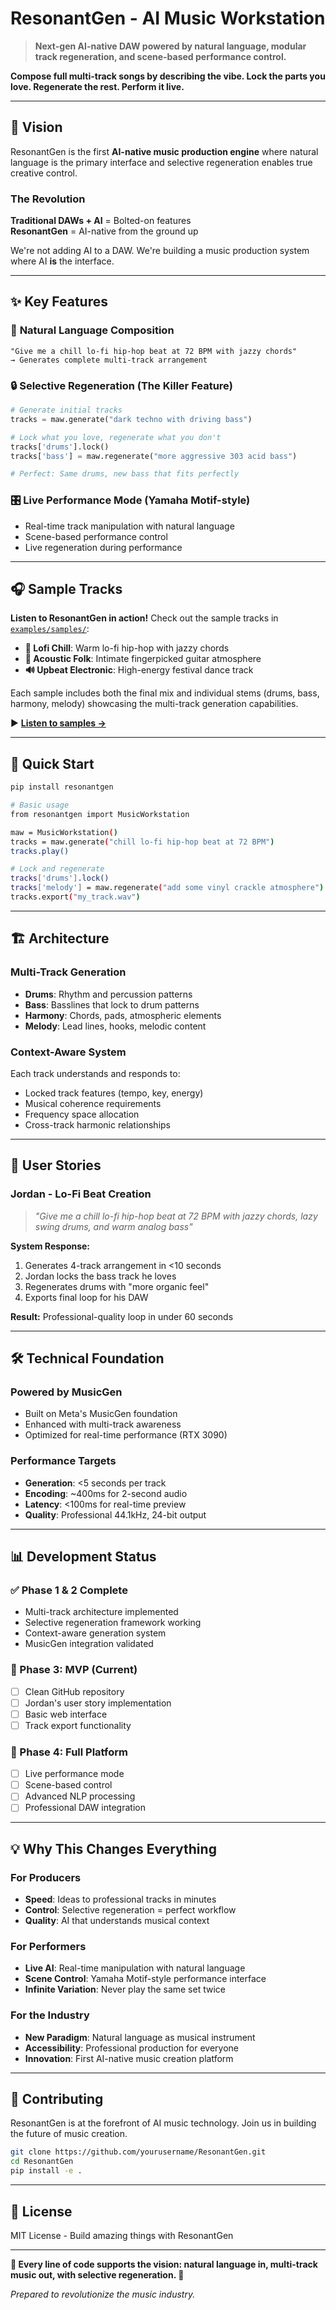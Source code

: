 # ResonantGen - AI Music Workstation

> **Next-gen AI-native DAW powered by natural language, modular track regeneration, and scene-based performance control.**

**Compose full multi-track songs by describing the vibe. Lock the parts you love. Regenerate the rest. Perform it live.**

---

## 🎯 Vision

ResonantGen is the first **AI-native music production engine** where natural language is the primary interface and selective regeneration enables true creative control.

### The Revolution

**Traditional DAWs + AI** = Bolted-on features  
**ResonantGen** = AI-native from the ground up

We're not adding AI to a DAW. We're building a music production system where AI **is** the interface.

---

## ✨ Key Features

### 🎵 **Natural Language Composition**
```
"Give me a chill lo-fi hip-hop beat at 72 BPM with jazzy chords"
→ Generates complete multi-track arrangement
```

### 🔒 **Selective Regeneration** (The Killer Feature)
```python
# Generate initial tracks
tracks = maw.generate("dark techno with driving bass")

# Lock what you love, regenerate what you don't
tracks['drums'].lock()
tracks['bass'] = maw.regenerate("more aggressive 303 acid bass")

# Perfect: Same drums, new bass that fits perfectly
```

### 🎛️ **Live Performance Mode** (Yamaha Motif-style)
- Real-time track manipulation with natural language
- Scene-based performance control
- Live regeneration during performance

---

## 🎧 Sample Tracks

**Listen to ResonantGen in action!** Check out the sample tracks in [`examples/samples/`](examples/samples/):

- **🎵 Lofi Chill**: Warm lo-fi hip-hop with jazzy chords
- **🎸 Acoustic Folk**: Intimate fingerpicked guitar atmosphere  
- **🔊 Upbeat Electronic**: High-energy festival dance track

Each sample includes both the final mix and individual stems (drums, bass, harmony, melody) showcasing the multi-track generation capabilities.

▶️ **[Listen to samples →](examples/samples/)**

---

## 🚀 Quick Start

```bash
pip install resonantgen

# Basic usage
from resonantgen import MusicWorkstation

maw = MusicWorkstation()
tracks = maw.generate("chill lo-fi hip-hop beat at 72 BPM")
tracks.play()

# Lock and regenerate
tracks['drums'].lock()
tracks['melody'] = maw.regenerate("add some vinyl crackle atmosphere")
tracks.export("my_track.wav")
```

---

## 🏗️ Architecture

### Multi-Track Generation
- **Drums**: Rhythm and percussion patterns
- **Bass**: Basslines that lock to drum patterns  
- **Harmony**: Chords, pads, atmospheric elements
- **Melody**: Lead lines, hooks, melodic content

### Context-Aware System
Each track understands and responds to:
- Locked track features (tempo, key, energy)
- Musical coherence requirements
- Frequency space allocation
- Cross-track harmonic relationships

---

## 👤 User Stories

### Jordan - Lo-Fi Beat Creation
> *"Give me a chill lo-fi hip-hop beat at 72 BPM with jazzy chords, lazy swing drums, and warm analog bass"*

**System Response:**
1. Generates 4-track arrangement in <10 seconds
2. Jordan locks the bass track he loves
3. Regenerates drums with "more organic feel"
4. Exports final loop for his DAW

**Result:** Professional-quality loop in under 60 seconds

---

## 🛠️ Technical Foundation

### Powered by MusicGen
- Built on Meta's MusicGen foundation
- Enhanced with multi-track awareness
- Optimized for real-time performance (RTX 3090)

### Performance Targets
- **Generation**: <5 seconds per track
- **Encoding**: ~400ms for 2-second audio  
- **Latency**: <100ms for real-time preview
- **Quality**: Professional 44.1kHz, 24-bit output

---

## 📊 Development Status

### ✅ Phase 1 & 2 Complete
- Multi-track architecture implemented
- Selective regeneration framework working
- Context-aware generation system
- MusicGen integration validated

### 🚀 Phase 3: MVP (Current)
- [ ] Clean GitHub repository
- [ ] Jordan's user story implementation
- [ ] Basic web interface
- [ ] Track export functionality

### 🌟 Phase 4: Full Platform
- [ ] Live performance mode
- [ ] Scene-based control
- [ ] Advanced NLP processing
- [ ] Professional DAW integration

---

## 💡 Why This Changes Everything

### For Producers
- **Speed**: Ideas to professional tracks in minutes
- **Control**: Selective regeneration = perfect workflow
- **Quality**: AI that understands musical context

### For Performers
- **Live AI**: Real-time manipulation with natural language
- **Scene Control**: Yamaha Motif-style performance interface
- **Infinite Variation**: Never play the same set twice

### For the Industry
- **New Paradigm**: Natural language as musical instrument
- **Accessibility**: Professional production for everyone
- **Innovation**: First AI-native music creation platform

---

## 🤝 Contributing

ResonantGen is at the forefront of AI music technology. Join us in building the future of music creation.

```bash
git clone https://github.com/yourusername/ResonantGen.git
cd ResonantGen
pip install -e .
```

---

## 📄 License

MIT License - Build amazing things with ResonantGen

---

**🎵 Every line of code supports the vision: natural language in, multi-track music out, with selective regeneration. 🎵**

*Prepared to revolutionize the music industry.*